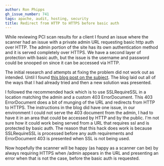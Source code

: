 ```yaml
---
author: Ron Phipps
gh_issue_number: 741
tags: apache, audit, hosting, security
title: Redirect from HTTP to HTTPS before basic auth
---
```




While reviewing PCI scan results for a client I found an issue where the scanner had an issue with a private admin URL requesting basic http auth over HTTP.  The admin portion of the site has its own authentication method and it is served completely over HTTPS.  We have a second layer of protection with basic auth, but the issue is the username and password could be snooped on since it can be accessed via HTTP.

The initial research and attempts at fixing the problem did not work out as intended.  Until I found [this blog post on the subject](http://misof.blog.matfyz.sk/p10659-redirection-to-https-done-the-right-way).  The blog laid out all of the ways that I had already tried and then a new solution was presented.

I followed the recommended hack which is to use SSLRequireSSL in a location matching the admin and a custom 403 ErrorDocument.  This 403 ErrorDocument does a bit of munging of the URL and redirects from HTTP to HTTPS.  The instructions in the blog did have one issue, in our environment I could not serve the 403 document from the admin, I had to have it in an area that could be accessed by HTTP and by the public.  I'm not sure how it could work being served from a URL that requires ssl and is protected by basic auth.  The reason that this hack does work is because SSLRequireSSL is processed before any auth requirements and ErrorDocument 403 is presented when SSL is not being used.

Now hopefully the scanner will be happy (as happy as a scanner can be) by always requiring HTTPS when /admin appears in the URL and presenting an error when that is not the case, before the basic auth is requested.


